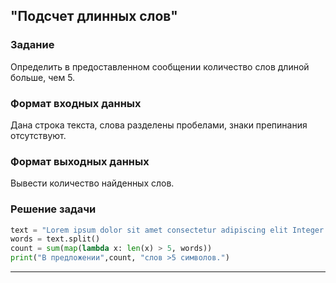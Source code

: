 ## "Подсчет длинных слов"

### Задание

Определить в предоставленном сообщении количество слов длиной больше, чем 5.

### Формат входных данных

Дана строка текста, слова разделены пробелами, знаки препинания отсутствуют.

### Формат выходных данных

Вывести количество найденных слов.

### Решение задачи

```python
text = "Lorem ipsum dolor sit amet consectetur adipiscing elit Integer porttitor bibendum nisi ut convallis ante"
words = text.split()
count = sum(map(lambda x: len(x) > 5, words))
print("В предложении",count, "слов >5 символов.")
```

---

